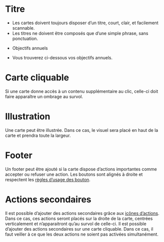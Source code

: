 # Titre

- Les cartes doivent toujours disposer d’un titre, court, clair, et facilement scannable.
- Les titres ne doivent être composés que d’une simple phrase, sans ponctuation.

<div class="markdown-dualDisplay">
<div class="markdown-block mod-positive">

- Objectifs annuels

</div>
<div class="markdown-block mod-negative">

- Vous trouverez ci-dessous vos objectifs annuels.

</div>
</div>

# Carte cliquable

Si une carte donne accès à un contenu supplémentaire au clic, celle-ci doit faire apparaître un ombrage au survol.

# Illustration

Une carte peut être illustrée. Dans ce cas, le visuel sera placé en haut de la carte et prendra toute la largeur.

# Footer

Un footer peut être ajouté si la carte dispose d’actions importantes comme accepter ou refuser une action.
Les boutons sont alignés à droite et respectent les [règles d’usage des bouton](/components/actions/buttons#guidelines).

# Actions secondaires

Il est possible d’ajouter des actions secondaires grâce aux [icônes d’actions](/components/actions/action-icons). Dans ce cas, ces actions seront placés sur la droite de la carte, centrées verticalement et n’apparaitront qu’au survol de celle-ci.
Il est possible d’ajouter des actions secondaires sur une carte cliquable. Dans ce cas, il faut veiller à ce que les deux actions ne soient pas activées simultanément.
